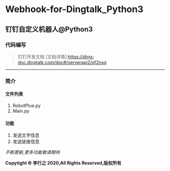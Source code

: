 # Webhook-for-Dingtalk_Python3 #
## 钉钉自定义机器人@Python3 ##
### 代码编写 ###
> 钉钉开发文档
[文档详情]:https://ding-doc.dingtalk.com/doc#/serverapi2/qf2nxq
***
### 简介 ###
#### 文件列表 ####
1. RobotPlue.py
2. Main.py
#### 功能 ####
1. 发送文字信息
2. 发送链接信息

*不断更新,更多功能敬请期待*

**Copytight © 李行之 2020,All Rights Reserved,版权所有**

